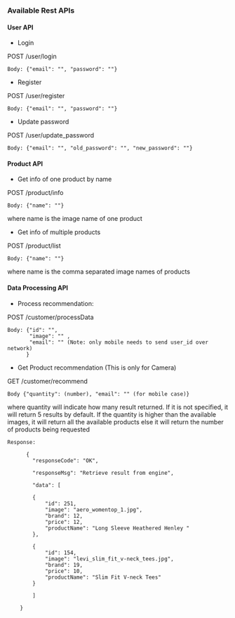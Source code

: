 ### Available Rest APIs

#### User API
- Login 

POST /user/login

	Body: {"email": "", "password": ""}
	
- Register 

POST /user/register

	Body: {"email": "", "password": ""}
	
- Update password

POST /user/update_password

	Body: {"email": "", "old_password": "", "new_password": ""}
	
#### Product API
- Get info of one product by name

POST /product/info

	Body: {"name": ""}
	
where name is the image name of one product

- Get info of multiple products

POST /product/list

	Body: {"name": ""}
	
where name is the comma separated image names of products

#### Data Processing API  
- Process recommendation: 

POST /customer/processData

	Body: {"id": "", 
	       "image": "" , 
	       "email": "" (Note: only mobile needs to send user_id over network)
	      }
	      
- Get Product recommendation (This is only for Camera)

GET /customer/recommend

  	Body {"quantity": (number), "email": "" (for mobile case)}
	
where quantity will indicate how many result returned. If it is not specified, it will return 5 results by default.
If the quantity is higher than the available images, it will return all the available products
else it will return the number of products being requested

	Response: 

	      {
		    "responseCode": "OK",
		    
		    "responseMsg": "Retrieve result from engine",
		    
		    "data": [
		    
			{
			    "id": 251,
			    "image": "aero_womentop_1.jpg",
			    "brand": 12,
			    "price": 12,
			    "productName": "Long Sleeve Heathered Henley "
			},
			
			{
			    "id": 154,
			    "image": "levi_slim_fit_v-neck_tees.jpg",
			    "brand": 19,
			    "price": 10,
			    "productName": "Slim Fit V-neck Tees"
			}
			
		    ]
		    
		}
	
		   
